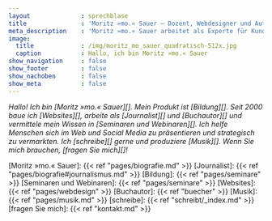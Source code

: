 ```yaml
---
layout              : sprechblase
title               : 'Moritz »mo.« Sauer – Dozent, Webdesigner und Autor'
meta_description    : 'Moritz »mo.« Sauer arbeitet als Experte für Kunden und Institutionen in den Bereichen Journalismus, WordPress, Marketing, Social Media und Webdesign.'
image:
  title             : /img/moritz_mo_sauer_quadratisch-512x.jpg
  caption           : Hallo, ich bin Moritz »mo.« Sauer
show_navigation     : false
show_footer         : false
show_nachoben       : false
show_meta           : false
---
```

_Hallo! Ich bin [Moritz »mo.« Sauer][]. Mein Produkt ist [Bildung][]. Seit 2000 baue ich [Websites][], arbeite als [Journalist][] und [Buchautor][] und vermittele mein Wissen in [Seminaren und Webinaren][]. Ich helfe Menschen sich im Web und Social Media zu präsentieren und strategisch zu vermarkten. Ich [schreibe][] gerne und produziere [Musik][]. Wenn Sie mich brauchen, [fragen Sie mich][]!_

[Moritz »mo.« Sauer]: {{< ref "pages/biografie.md" >}}
[Journalist]: {{< ref "pages/biografie#journalismus.md" >}}
[Bildung]: {{< ref "pages/seminare" >}}
[Seminaren und Webinaren]: {{< ref "pages/seminare" >}}
[Websites]: {{< ref "pages/webdesign" >}}
[Buchautor]: {{< ref "buecher" >}}
[Musik]: {{< ref "pages/musik.md" >}}
[schreibe]: {{< ref "schreibt/_index.md" >}}
[fragen Sie mich]: {{< ref "kontakt.md" >}}
